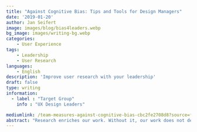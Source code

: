 ```yaml
---
title: "Against Cognitive Bias: Tips and Tools for Design Managers"
date: '2019-01-20'
author: Jan Seifert
image: images/blog/bias4leaders.webp
bg_image: images/writing-bg.webp
categories:
    - User Experience
tags:
    - Leadership
    - User Research
languages:
    - English
description: 'Improve user research with your leadership'
draft: false
type: writing
information:
  - label : "Target Group"
    info : "UX Design Leaders"

mediumlink: /team-measures-against-cognitive-bias-cbc2fe2708d8?source=friends_link&sk=e1499fcc6867159442251d8c099fdc9d
abstract: "Research enriches our work. Without it, our work does not deserve the label \"user experience\". In research we must be aware of our cognitive biases. Anyone with a background in research knows about that. Our brains can play tricks on us. This is in reality not a fault. It is a consequence of the marvellous way our brain was constructed. Every perception is a blend of what is really there and what the brain expects. Hence, humans can fail to make rational decisions because our brains take mental shortcuts. Psychologists started doing research on this topic in the 1960s. They have labelled dozens of biases since then, and there are too many to counteract each of them individually. Too many to know them all by heart, even. What we can do is ..."
---
```



